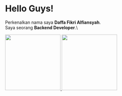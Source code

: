 # Hello Guys!
Perkenalkan nama saya **Daffa Fikri Alfiansyah**.\
Saya seorang **Backend Developer**.\

<p align="left">
<a href="https://github.com/DaffaFikri01">
  <img height="180em" src="https://github-readme-stats-eight-theta.vercel.app/api?username=gilangadhan&show_icons=true&theme=algolia&include_all_commits=true&count_private=true"/>
  <img height="180em" src="https://github-readme-stats-eight-theta.vercel.app/api/top-langs/?username=gilangadhan&layout=compact&langs_count=8&theme=algolia"/>
</a>
</p>
